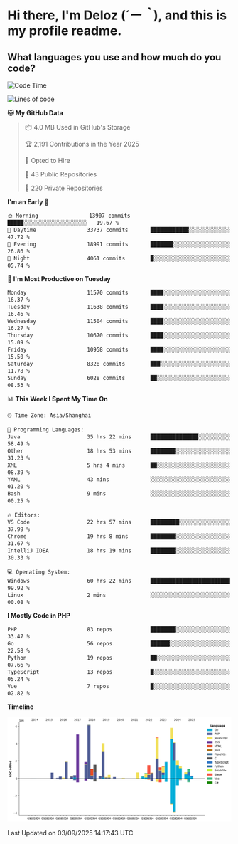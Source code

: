 # **Hi there, I'm Deloz (*´ー｀*), and this is my profile readme.**

## **What languages you use and how much do you code?**

<!--START_SECTION:waka-->
![Code Time](http://img.shields.io/badge/Code%20Time-7%2C353%20hrs%2027%20mins-blue)

![Lines of code](https://img.shields.io/badge/From%20Hello%20World%20I%27ve%20Written-53.0%20million%20lines%20of%20code-blue)

**🐱 My GitHub Data** 

> 📦 4.0 MB Used in GitHub's Storage 
 > 
> 🏆 2,191 Contributions in the Year 2025
 > 
> 💼 Opted to Hire
 > 
> 📜 43 Public Repositories 
 > 
> 🔑 220 Private Repositories 
 > 
**I'm an Early 🐤** 

```text
🌞 Morning                13907 commits       █████░░░░░░░░░░░░░░░░░░░░   19.67 % 
🌆 Daytime                33737 commits       ████████████░░░░░░░░░░░░░   47.72 % 
🌃 Evening                18991 commits       ███████░░░░░░░░░░░░░░░░░░   26.86 % 
🌙 Night                  4061 commits        █░░░░░░░░░░░░░░░░░░░░░░░░   05.74 % 
```
📅 **I'm Most Productive on Tuesday** 

```text
Monday                   11570 commits       ████░░░░░░░░░░░░░░░░░░░░░   16.37 % 
Tuesday                  11638 commits       ████░░░░░░░░░░░░░░░░░░░░░   16.46 % 
Wednesday                11504 commits       ████░░░░░░░░░░░░░░░░░░░░░   16.27 % 
Thursday                 10670 commits       ████░░░░░░░░░░░░░░░░░░░░░   15.09 % 
Friday                   10958 commits       ████░░░░░░░░░░░░░░░░░░░░░   15.50 % 
Saturday                 8328 commits        ███░░░░░░░░░░░░░░░░░░░░░░   11.78 % 
Sunday                   6028 commits        ██░░░░░░░░░░░░░░░░░░░░░░░   08.53 % 
```


📊 **This Week I Spent My Time On** 

```text
🕑︎ Time Zone: Asia/Shanghai

💬 Programming Languages: 
Java                     35 hrs 22 mins      ███████████████░░░░░░░░░░   58.49 % 
Other                    18 hrs 53 mins      ████████░░░░░░░░░░░░░░░░░   31.23 % 
XML                      5 hrs 4 mins        ██░░░░░░░░░░░░░░░░░░░░░░░   08.39 % 
YAML                     43 mins             ░░░░░░░░░░░░░░░░░░░░░░░░░   01.20 % 
Bash                     9 mins              ░░░░░░░░░░░░░░░░░░░░░░░░░   00.25 % 

🔥 Editors: 
VS Code                  22 hrs 57 mins      █████████░░░░░░░░░░░░░░░░   37.99 % 
Chrome                   19 hrs 8 mins       ████████░░░░░░░░░░░░░░░░░   31.67 % 
IntelliJ IDEA            18 hrs 19 mins      ████████░░░░░░░░░░░░░░░░░   30.33 % 

💻 Operating System: 
Windows                  60 hrs 22 mins      █████████████████████████   99.92 % 
Linux                    2 mins              ░░░░░░░░░░░░░░░░░░░░░░░░░   00.08 % 
```

**I Mostly Code in PHP** 

```text
PHP                      83 repos            ████████░░░░░░░░░░░░░░░░░   33.47 % 
Go                       56 repos            ██████░░░░░░░░░░░░░░░░░░░   22.58 % 
Python                   19 repos            ██░░░░░░░░░░░░░░░░░░░░░░░   07.66 % 
TypeScript               13 repos            █░░░░░░░░░░░░░░░░░░░░░░░░   05.24 % 
Vue                      7 repos             █░░░░░░░░░░░░░░░░░░░░░░░░   02.82 % 
```



**Timeline**

![Lines of Code chart](https://raw.githubusercontent.com/deloz/deloz/main/assets/bar_graph.png)


 Last Updated on 03/09/2025 14:17:43 UTC
<!--END_SECTION:waka-->
